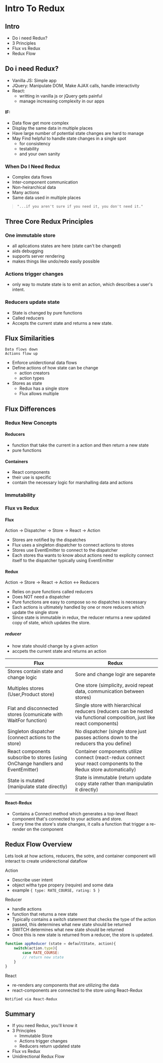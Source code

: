 # Intro To Redux

## Intro 
- Do i need Redux?
- 3 Principles
- Flux vs Redux
- Redux Flow

## Do i need Redux?

- Vanilla JS: Simple app 
- JQuery: Manipulate DOM, Make AJAX calls, handle interactivity
- React: 
    - writting in vanilla js or jQuery gets painful
    - manage increasing  complexity in  our apps

#### IF:

- Data flow get more complex
- Display the same data in multiple places
- Have large number of potential state changes are hard to manage
- May Find helpful to handle state changes in a single spot
    - for consistency
    - testability
    - and your own sanity

### When Do I Need Redux

- Complex data flows
- Inter-component communication
- Non-heirarchical data
- Many actions
- Same data used in multiple places 

> `"...if you aren't sure if you need it, you don't need it."`

## Three Core Redux Principles

### **One immutable store**
- all aplications states are here (state can't be changed)
- aids debugging
- supports server rendering
- makes things like undo/redo easily possible

### **Actions trigger changes**
- only way to mutate state is to emit an action, which describes a user's intent.

### **Reducers update state**
- State is changed by pure functions
- Called reducers 
- Accepts the current state and returns a new state. 


## Flux Similarities

``` 
Data flows down 
Actions flow up 
```

- Enforce uniderctional data flows
- Define actions of how state can be change
    - action creators
    - action types 
- Stores as state
    - Redux has a single store
    - Flux allows multiple

## Flux Differences

### Redux New Concepts

#### **Reducers**

- function that take the current in a action and then return a new state
- pure functions

#### **Containers**

- React components
- their use is specific
- contain the necessary logic for marshalling data and actions

### **Immutability**


### Flux vs Redux

#### Flux

Action -> Dispatcher ->  Store -> React -> Action

- Stores are notified by the dispatches
- Flux uses a singleton dispatcher to connect actions to stores
- Stores use EventEmitter to connect to the dispatcher
- Each stores tha wants to know about actions need to explicity connect itself to the dispatcher typically using EventEmitter

#### Redux

Action -> Store -> React -> Action
          <-> Reducers

- Relies on pure functions called reducers
- Does NOT need a dispatcher
- Pure functions are easy to compose so no dispatches is necessary 
- Each actions is ultimately handled by one or more reducers which update the single store
- Since state is immutable in redux, the reducer returns a new updated copy of state, which updates the store. 

##### reducer
- how state should change by a given action
- accpets the current state and returns an action

|**Flux**|**Redux**|
|--|--|
|Stores contain state and change logic|Sore and change logir are separete|
|Multiples stores (User,Product store)|One store (simplicity, avoid repeat data, communication between stores)|
|Flat and disconnected stores (comunicate with WaitFor function)|Single store with hierarchical reducers (reducers can be nested via functional composition, just like react components)|
|Singleton dispatcher (connect actions to the store)|No dispatcher (single store just passes actions down to the reducers tha you define)|
|React components subscribe to stores (using OnChange handlers and EventEmitter)|Container components utilize connect (react-redux connect your react components to the Redux store automatically)|
|State is mutated (manipulate state directly)|State is immutable (return update copy state rather than manipulatin it directly)|
 

#### React-Redux 

- Contains a Connect method which generates a top-level React component that's connected to your actions and store. 
- Every time the store's state changes, it calls a function that trigger a re-render on the component

## Redux Flow Overview

Lets look at how actions, reducers, the sotre, and container component will interact to create uniderectional dataflow

Action
- Describe user intent
- object witha type propery (require) and some data 
- example `{ type: RATE_COURSE, rating: 5 }`

Reducer
- handle actions
- function that returns a new state
- Typically contains a switch statement that checks the type of the action passed, this determines what new state should be returned
- SWITCH  determines what new state should be returned
- Once this is new state is returned from a reducer, the store is updated.

```js
function appReducer (state = defaultState, action){
    switch(action.type){
        case RATE_COURSE:
        // return new state
    }
}
```

React

- re-renders any components that are utilizing the data
- react-components are connected to the store using React-Redux

``` 
Notified via React-Redux
```

## Summary 

- If you need Redux, you'll know it
- 3 Principles
    - Immutable Store
    - Actions trigger changes
    - Reducers return updated state
- Flux vs Redux
- Unidirectional Redux Flow